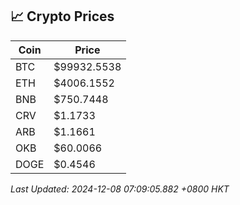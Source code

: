 ## 📈 Crypto Prices

| Coin | Price |
| ---- | ----- |
| BTC | $99932.5538 |
| ETH | $4006.1552 |
| BNB | $750.7448 |
| CRV | $1.1733 |
| ARB | $1.1661 |
| OKB | $60.0066 |
| DOGE | $0.4546 |

_Last Updated: 2024-12-08 07:09:05.882 +0800 HKT_